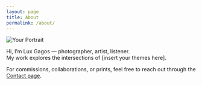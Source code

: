 ```yaml
---
layout: page
title: About
permalink: /about/
---
```


![Your Portrait](../assets/images/your-photo.jpg)

Hi, I’m Lux Gagos — photographer, artist, listener.  
My work explores the intersections of [insert your themes here].

For commissions, collaborations, or prints, feel free to reach out through the [Contact page](/contact/).

